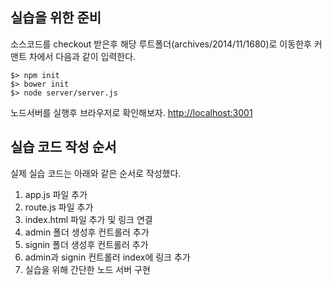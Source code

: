 ## 실습을 위한 준비
소스코드를 checkout 받은후 해당 루트폴더(archives/2014/11/1680)로 이동한후 커맨트 차에서 다음과 같이 입력한다. 

    $> npm init
    $> bower init
    $> node server/server.js

노드서버를 실행후 브라우저로 확인해보자.
[http://localhost:3001](http://localhost:3001)

## 실습 코드 작성 순서
실제 실습 코드는 아래와 같은 순서로 작성했다. 
 
 1. app.js 파일 추가
 2. route.js 파일 추가
 3. index.html 파일 추가 및 링크 연결 
 4. admin 폴더 생성후 컨트롤러 추가
 5. signin 폴더 생성후 컨트롤러 추가
 6. admin과 signin 컨트롤러 index에 링크 추가
 7. 실습을 위해 간단한 노드 서버 구현